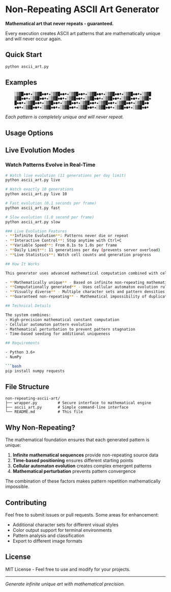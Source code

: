 # Non-Repeating ASCII Art Generator

**Mathematical art that never repeats - guaranteed.**

Every execution creates ASCII art patterns that are mathematically unique and will never occur again.

## Quick Start

```bash
python ascii_art.py
```

## Examples

```
    ░▒▓█◆●♦★░▒▓█◆●♦★░▒▓█◆●♦★░▒▓█◆●♦★░▒▓█◆●♦★░▒▓█◆●♦★░▒▓█◆●♦★░▒▓█
    ▒▓█◆●♦★░▒▓█◆●♦★░▒▓█◆●♦★░▒▓█◆●♦★░▒▓█◆●♦★░▒▓█◆●♦★░▒▓█◆●♦★░▒▓█◆
    █◆●♦★░▒▓█◆●♦★░▒▓█◆●♦★░▒▓█◆●♦★░▒▓█◆●♦★░▒▓█◆●♦★░▒▓█◆●♦★░▒▓█◆●
    ◆●♦★░▒▓█◆●♦★░▒▓█◆●♦★░▒▓█◆●♦★░▒▓█◆●♦★░▒▓█◆●♦★░▒▓█◆●♦★░▒▓█◆●♦
```

*Each pattern is completely unique and will never repeat.*

## Usage Options

## Live Evolution Modes

### Watch Patterns Evolve in Real-Time
```bash
# Watch live evolution (11 generations per day limit)
python ascii_art.py live

# Watch exactly 10 generations
python ascii_art.py live 10

# Fast evolution (0.1 seconds per frame)  
python ascii_art.py fast

# Slow evolution (1.0 second per frame)
python ascii_art.py slow

### Live Evolution Features
- **Infinite Evolution**: Patterns never die or repeat
- **Interactive Control**: Stop anytime with Ctrl+C
- **Variable Speed**: From 0.1s to 1.0s per frame
- **Daily Limit**: 11 generations per day (prevents server overload)
- **Live Statistics**: Watch cell counts and generation progress

## How It Works

This generator uses advanced mathematical computation combined with cellular automaton evolution to create patterns that are:

- **Mathematically unique** - Based on infinite non-repeating mathematical sequences
- **Computationally generated** - Uses cellular automaton evolution rules
- **Visually diverse** - Multiple character sets and pattern densities
- **Guaranteed non-repeating** - Mathematical impossibility of duplication

## Technical Details

The system combines:
- High-precision mathematical constant computation
- Cellular automaton pattern evolution
- Mathematical perturbation to prevent pattern stagnation
- Time-based seeding for additional uniqueness

## Requirements

- Python 3.6+
- NumPy

```bash
pip install numpy requests
```

## File Structure

```
non-repeating-ascii-art/
├── wrapper.py         # Secure interface to mathematical engine
├── ascii_art.py       # Simple command-line interface
└── README.md          # This file
```

## Why Non-Repeating?

The mathematical foundation ensures that each generated pattern is unique:

1. **Infinite mathematical sequences** provide non-repeating source data
2. **Time-based positioning** ensures different starting points
3. **Cellular automaton evolution** creates complex emergent patterns
4. **Mathematical perturbation** prevents pattern convergence

The combination of these factors makes pattern repetition mathematically impossible.

## Contributing

Feel free to submit issues or pull requests. Some areas for enhancement:

- Additional character sets for different visual styles
- Color output support for terminal environments
- Pattern analysis and classification
- Export to different image formats

## License

MIT License - Feel free to use and modify for your projects.

---

*Generate infinite unique art with mathematical precision.*
